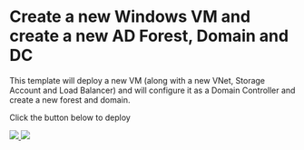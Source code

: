 # Create a new Windows VM and create a new AD Forest, Domain and DC

This template will deploy a new VM (along with a new VNet, Storage Account and Load Balancer) and will configure it as a Domain Controller and create a new forest and domain.

Click the button below to deploy

<a href="https://portal.azure.com/#create/Microsoft.Template/uri/https%3A%2F%2Fraw.githubusercontent.com%2FBlueContext%2FBizTalk2013R2Labs%2Fmaster%2FAzureTemplates%2FNewDCinNewDomain%2Fazuredeploy.json" target="_blank">
    <img src="http://azuredeploy.net/deploybutton.png"/>
</a>
<a href="http://armviz.io/#/?load=https%3A%2F%2Fraw.githubusercontent.com%2FBlueContext%2FBizTalk2013R2Labs%2Fmaster%2FAzureTemplates%2FNewDCinNewDomain%2Fazuredeploy.json" target="_blank">
    <img src="http://armviz.io/visualizebutton.png"/>
</a>